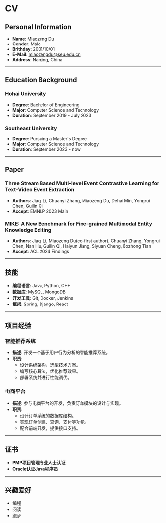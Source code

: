 # CV

## Personal Information

- **Name**: Miaozeng Du
- **Gender**: Male
- **Brithday**: 2001/10/01
- **E-Mail**: miaozengdu@seu.edu.cn
- **Address**: Nanjing, China

---

## Education Background

### Hohai University
- **Degree**: Bachelor of Engineering
- **Major**: Computer Science and Technology
- **Duration**: September 2019 - July 2023

### Southeast University
- **Degree**: Pursuing a Master's Degree
- **Major**: Computer Science and Technology
- **Duration**: September 2023 - now

---

## Paper

### Three Stream Based Multi-level Event Contrastive Learning for Text-Video Event Extraction
- **Authors**: Jiaqi Li, Chuanyi Zhang, Miaozeng Du, Dehai Min, Yongrui Chen, Guilin Qi
- **Accept**: EMNLP 2023 Main


### MIKE: A New Benchmark for Fine-grained Multimodal Entity Knowledge Editing
- **Authors**: Jiaqi Li, Miaozeng Du(co-first author), Chuanyi Zhang, Yongrui Chen, Nan Hu, Guilin Qi, Haiyun Jiang, Siyuan Cheng, Bozhong Tian
- **Accept**: ACL 2024 Findings

---

## 技能

- **编程语言**: Java, Python, C++
- **数据库**: MySQL, MongoDB
- **开发工具**: Git, Docker, Jenkins
- **框架**: Spring, Django, React

---

## 项目经验

### 智能推荐系统
- **描述**: 开发一个基于用户行为分析的智能推荐系统。
- **职责**:
  - 设计系统架构，选型技术方案。
  - 编写核心算法，优化推荐效果。
  - 部署系统并进行性能调优。

### 电商平台
- **描述**: 参与电商平台的开发，负责订单模块的设计与实现。
- **职责**:
  - 设计订单系统的数据库结构。
  - 实现订单创建、查询、支付等功能。
  - 配合前端开发，提供接口支持。

---

## 证书

- **PMP项目管理专业人士认证**
- **Oracle认证Java程序员**

---

## 兴趣爱好

- 编程
- 阅读
- 跑步
